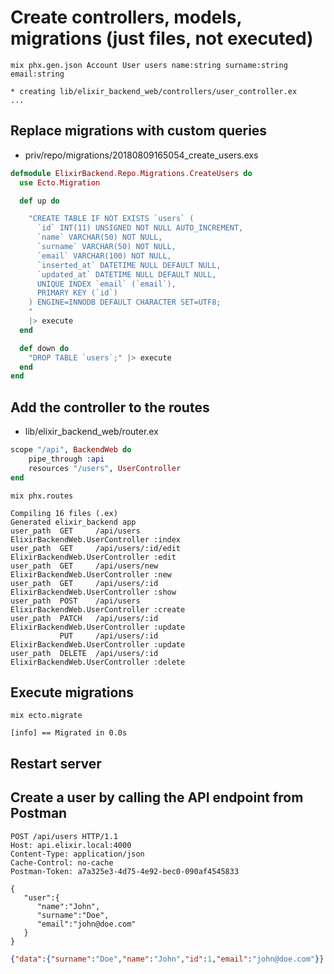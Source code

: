 # Create controllers, models, migrations (just files, not executed)

```shell
mix phx.gen.json Account User users name:string surname:string email:string
```

```
* creating lib/elixir_backend_web/controllers/user_controller.ex
...
```

## Replace migrations with custom queries

* priv/repo/migrations/20180809165054_create_users.exs

```ex
defmodule ElixirBackend.Repo.Migrations.CreateUsers do
  use Ecto.Migration

  def up do

    "CREATE TABLE IF NOT EXISTS `users` (
      `id` INT(11) UNSIGNED NOT NULL AUTO_INCREMENT,
      `name` VARCHAR(50) NOT NULL,
      `surname` VARCHAR(50) NOT NULL,
      `email` VARCHAR(100) NOT NULL,
      `inserted_at` DATETIME NULL DEFAULT NULL,
      `updated_at` DATETIME NULL DEFAULT NULL,
      UNIQUE INDEX `email` (`email`),
      PRIMARY KEY (`id`)
    ) ENGINE=INNODB DEFAULT CHARACTER SET=UTF8;
    "
    |> execute
  end

  def down do
    "DROP TABLE `users`;" |> execute
  end
end
```

## Add the controller to the routes

* lib/elixir_backend_web/router.ex

```ex
scope "/api", BackendWeb do
    pipe_through :api
    resources "/users", UserController
end
```

```shell
mix phx.routes
```

```
Compiling 16 files (.ex)
Generated elixir_backend app
user_path  GET     /api/users           ElixirBackendWeb.UserController :index
user_path  GET     /api/users/:id/edit  ElixirBackendWeb.UserController :edit
user_path  GET     /api/users/new       ElixirBackendWeb.UserController :new
user_path  GET     /api/users/:id       ElixirBackendWeb.UserController :show
user_path  POST    /api/users           ElixirBackendWeb.UserController :create
user_path  PATCH   /api/users/:id       ElixirBackendWeb.UserController :update
           PUT     /api/users/:id       ElixirBackendWeb.UserController :update
user_path  DELETE  /api/users/:id       ElixirBackendWeb.UserController :delete
```

## Execute migrations

```shell
mix ecto.migrate
```

```
[info] == Migrated in 0.0s
```

## Restart server

## Create a user by calling the API endpoint from Postman

```http
POST /api/users HTTP/1.1
Host: api.elixir.local:4000
Content-Type: application/json
Cache-Control: no-cache
Postman-Token: a7a325e3-4d75-4e92-bec0-090af4545833

{  
   "user":{  
      "name":"John",
      "surname":"Doe",
      "email":"john@doe.com"
   }
}
```

```json
{"data":{"surname":"Doe","name":"John","id":1,"email":"john@doe.com"}}
```